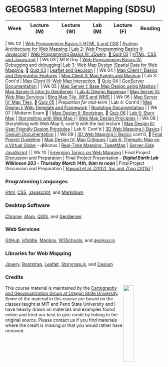# GEOG583 Internet Mapping (SDSU)


| Week  |               Lecture (M)                |               Lecture (W)                |                 Lab (M)                |               Lecture (F)                |                 Reading                  |
| :---: | :--------------------------------------: | :--------------------------------------: | :--------------------------------------: | :--------------------------------------: | :--------------------------------------: |

| Wk 02 | [Web Programming Basics I: HTML 5 and CSS](lectures/lec03) | [System Architecture for Web Mapping](lectures/lec04) | [Lab 2: Web Programming Basics II: Javascript](labs/lab02) | [Web Programming Basics III: JQuery](lectures/lec05), [ :rocket: Quiz 02](quizzes/quiz02/) | [HTML, CSS and Javascript](readings/wk02.md) |
| Wk 03 | *MLK Day* |  [Web Programming Basics IV: Debugging](lectures/lec05) and [debugging](https://scotch.io/tutorials/debugging-javascript-with-chrome-devtools-breakpoints)|          [Lab 3: Web Map Design](labs/lab03/readme.md)           |[Spatial Data for Web Mapping](lectures/lec06), :rocket: [Quiz 03](quizzes/quiz03)   |  [Leaflet and GeoJson](readings/wk03.md)  |
| Wk 04 |  [Map Client I: Basics and Geographic Features](lectures/lec07) | [Map Client II: Map Events and Mashup](lectures/lec08)  |              Lab 3: Cont'd               |  [Map Client III: Web Map Interaction](lectures/lec09), :rocket: [Quiz 04](quizzes/quiz04) |    [GeoServer Documentation](readings/wk04.md)    |
| Wk 05 |  [Map Server I: Base Map Design using Mapbox](lectures/lec13)    | [Map Server II: Intro to GeoServer](lectures/lec10)    |          [Lab 4: Design Basemap](labs/lab04/)  |  [Map Server III: Web Map Services](lectures/lec12)  | [Bing Map Tile, WFS and WMS](readings/wk05.md) |
| Wk 06 |    [Map Server IV: Map Tiles](lectures/lec14), :rocket: [Quiz 05](quizzes/quiz05)                              |  *Prepartion for mid-term*   |              Lab 4: Cont'd               |      [Map Design I: Web Template and Framework](lectures/lec15)     | [Bootstrap Documentation](readings/wk06.md) |
| Wk 07 |  Midterm Exam :book:   | [Map Design II: Bootstrap](lectures/lec16), :rocket: [Quiz 06](quizzes/quiz06) |             [Lab 5: Story Map](labs/lab05/readme.md)             | [Storytelling with Web Map I](lectures/lec17)   |   [Web Map Design Principles](readings/wk07.md)    |
| Wk 08 |    Storytelling with Web Map II, cont'd with the last lecture      |    [Map Design III: User Friendly Design Principles](lectures/lec19)     |              Lab 5: Cont'd               |  [3D Web Mapping I: Basics](lectures/lec23)         |         [Cesium Documentation](readings/wk08.md)                         |
| Wk 09 |              [3D Web Mapping I: Basics](lectures/lec23) cont'd, :triangular_flag_on_post: [Final Project Guideline](project/readme.md)    | [Map Design IV: Map Critiques](lectures/lec22) | [Lab 6:  Thematic Map on a Virtual Globe](labs/lab06) - :moneybag:Bonus  |  [Real-Time Mapping: TweetMap](lectures/lec20)  |                [Server-Side JavaScript](readings/wk09.md)                                     |
| Wk 10 |                        [Emerging Topics on Web Mapping](lectures/lec26)                         |                                                         Final Project Discussion and Preparation                                                          |      Final Project Presentation - ***Digital Earth Lab Wilkinson 203 - Thursday March 14th, 9am to noon***            | Final Project Discussion and Preparation   |        [Elwood et al. (2012), Sui and Zhao (2015)](readings/wk10.md)         |



### Programming Languages

[Html](), [CSS](), [Javascript](), and [Markdown]()

### Desktop Software

[Chrome](https://www.google.com/chrome/browser/desktop/index.html), [Atom](https://atom.io/), [QGIS](http://www.qgis.org/en/site/), and [GeoServer](http://geoserver.org/)

### Web Services

[GitHub](https://github.com/), [jsfiddle](https://jsfiddle.net/), [Mapbox](https://www.mapbox.com/), [W3Schools](https://www.w3schools.com/), and [geojson.io](http://geojson.io)
​
### Libraries for Web Mapping

[Jquery](https://jquery.com/), [Bootstrap](http://getbootstrap.com/), [Leaflet](https://leafletjs.com), [Storymap.js](https://github.com/jakobzhao/storymap), and [Cesium](cesiumjs.org)


### Credits
<img src="resources/img/logo.png" width="25%" height="25%" align="right" />This course material is maintained by the [Cartography and Geovisualization Group at Oregon State University](http://geoviz.ceoas.oregonstate.edu). Some of the material in this course are based on the classes taught at MIT and Penn State University and I have heavily drawn on materials and examples found online and tried our best to give credit by linking to the original source. Please contact us if you find materials where the credit is missing or that you would rather have removed.
